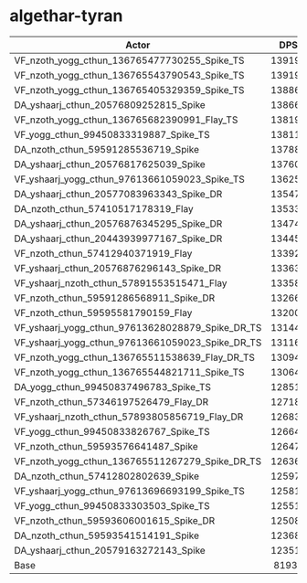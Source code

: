 # algethar-tyran
| Actor | DPS | Increase |
|---|:---:|:---:|
|VF_nzoth_yogg_cthun_136765477730255_Spike_TS|139196|69.89%|
|VF_nzoth_yogg_cthun_136765543790543_Spike_TS|139194|69.89%|
|VF_nzoth_yogg_cthun_136765405329359_Spike_TS|138865|69.49%|
|DA_yshaarj_cthun_20576809252815_Spike|138662|69.24%|
|VF_nzoth_yogg_cthun_136765682390991_Flay_TS|138197|68.67%|
|VF_yogg_cthun_99450833319887_Spike_TS|138112|68.57%|
|DA_nzoth_cthun_59591285536719_Spike|137887|68.30%|
|DA_yshaarj_cthun_20576817625039_Spike|137608|67.96%|
|VF_yshaarj_yogg_cthun_97613661059023_Spike_TS|136254|66.30%|
|DA_yshaarj_cthun_20577083963343_Spike_DR|135470|65.35%|
|DA_nzoth_cthun_57410517178319_Flay|135335|65.18%|
|DA_yshaarj_cthun_20576876345295_Spike_DR|134749|64.47%|
|DA_yshaarj_cthun_20443939977167_Spike_DR|134455|64.11%|
|VF_nzoth_cthun_57412940371919_Flay|133926|63.46%|
|VF_yshaarj_cthun_20576876296143_Spike_DR|133637|63.11%|
|VF_yshaarj_nzoth_cthun_57891553515471_Flay|133581|63.04%|
|VF_nzoth_cthun_59591286568911_Spike_DR|132668|61.93%|
|VF_nzoth_cthun_59595581790159_Flay|132000|61.11%|
|VF_yshaarj_yogg_cthun_97613628028879_Spike_DR_TS|131440|60.43%|
|VF_yshaarj_yogg_cthun_97613661059023_Spike_DR_TS|131165|60.09%|
|VF_nzoth_yogg_cthun_136765511538639_Flay_DR_TS|130940|59.82%|
|VF_nzoth_yogg_cthun_136765544821711_Spike_TS|130640|59.45%|
|DA_yogg_cthun_99450837496783_Spike_TS|128518|56.86%|
|VF_nzoth_cthun_57346197526479_Flay_DR|127184|55.23%|
|VF_yshaarj_nzoth_cthun_57893805856719_Flay_DR|126833|54.80%|
|VF_yogg_cthun_99450833826767_Spike_TS|126644|54.57%|
|VF_nzoth_cthun_59593576641487_Spike|126477|54.37%|
|VF_nzoth_yogg_cthun_136765511267279_Spike_DR_TS|126363|54.23%|
|DA_nzoth_cthun_57412802802639_Spike|125976|53.76%|
|VF_yshaarj_yogg_cthun_97613696693199_Spike_TS|125814|53.56%|
|VF_yogg_cthun_99450833303503_Spike_TS|125514|53.19%|
|VF_nzoth_cthun_59593606001615_Spike_DR|125083|52.67%|
|DA_nzoth_cthun_59593541514191_Spike|123683|50.96%|
|DA_yshaarj_cthun_20579163272143_Spike|123512|50.75%|
|Base|81931|0.00%|
